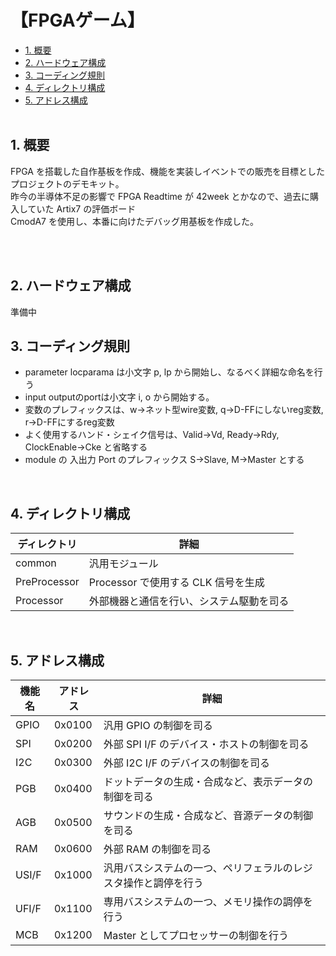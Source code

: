 <h1>【FPGAゲーム】</h1>

- [1. 概要](#1-概要)
- [2. ハードウェア構成](#2-ハードウェア構成)
- [3. コーディング規則](#3-コーディング規則)
- [4. ディレクトリ構成](#4-ディレクトリ構成)
- [5. アドレス構成](#5-アドレス構成)
</br></br>

## 1. 概要
FPGA を搭載した自作基板を作成、機能を実装しイベントでの販売を目標としたプロジェクトのデモキット。</br>
昨今の半導体不足の影響で FPGA Readtime が 42week とかなので、過去に購入していた Artix7 の評価ボード</br>
CmodA7 を使用し、本番に向けたデバッグ用基板を作成した。</br>
</br>
<!-- ![](res/IMG_3552.jpg) -->
</br>

## 2. ハードウェア構成
準備中
<!-- ![回路図](https://github.com/koutakimura0510/ProjectFolder/tree/master/Xilinx\workspace\CmodA7\BraveFrontierDemo\doc\GameDemoKit.pdf) -->

## 3. コーディング規則
- parameter locparama は小文字 p, lp から開始し、なるべく詳細な命名を行う</br>
- input outputのportは小文字 i, o から開始する。</br>
- 変数のプレフィックスは、w->ネット型wire変数, q->D-FFにしないreg変数, r->D-FFにするreg変数</br>
- よく使用するハンド・シェイク信号は、Valid->Vd, Ready->Rdy, ClockEnable->Cke と省略する</br>
- module の 入出力 Port のプレフィックス S->Slave, M->Master とする</br>
</br>

## 4. ディレクトリ構成
ディレクトリ | 詳細
-|-
common | 汎用モジュール
PreProcessor | Processor で使用する CLK 信号を生成
Processor | 外部機器と通信を行い、システム駆動を司る
</br>

## 5. アドレス構成
機能名 | アドレス | 詳細
-|-|-
GPIO  | 0x0100 | 汎用 GPIO の制御を司る
SPI   | 0x0200 | 外部 SPI I/F のデバイス・ホストの制御を司る
I2C   | 0x0300 | 外部 I2C I/F のデバイスの制御を司る
PGB   | 0x0400 | ドットデータの生成・合成など、表示データの制御を司る
AGB   | 0x0500 | サウンドの生成・合成など、音源データの制御を司る
RAM   | 0x0600 | 外部 RAM の制御を司る
USI/F | 0x1000 | 汎用バスシステムの一つ、ペリフェラルのレジスタ操作と調停を行う
UFI/F | 0x1100 | 専用バスシステムの一つ、メモリ操作の調停を行う
MCB   | 0x1200 | Master としてプロセッサーの制御を行う
</br>

</br>
